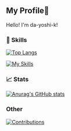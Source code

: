 ## My Profile👋

Hello! I'm da-yoshi-k!

### 🌱 Skills

[![Top Langs](https://github-readme-stats.vercel.app/api/top-langs/?username=da-yoshi-k&layout=compact&theme=onedark)](https://github.com/anuraghazra/github-readme-stats)

[![My Skills](https://skillicons.dev/icons?i=html,css,js,ts,vue,nuxtjs,vite,ruby,rails,mysql,redis,linux,github,githubactions,vscode,figma&perline=16)](https://skillicons.dev)

### 📈 Stats

[![Anurag's GitHub stats](https://github-readme-stats.vercel.app/api?username=da-yoshi-k&show_icons=true&theme=radical)](https://github.com/anuraghazra/github-readme-stats)

### Other

[![Contributions](https://badgen.org/img/qiita/da-yoshi-k/contributions?style=flat)](https://qiita.com/da-yoshi-k)

<!--
**da-yoshi-k/da-yoshi-k** is a ✨ _special_ ✨ repository because its `README.md` (this file) appears on your GitHub profile.

Here are some ideas to get you started:

- 🔭 I’m currently working on ...
- 🌱 I’m currently learning ...
- 👯 I’m looking to collaborate on ...
- 🤔 I’m looking for help with ...
- 💬 Ask me about ...
- 📫 How to reach me: ...
- 😄 Pronouns: ...
- ⚡ Fun fact: ...
-->

